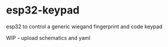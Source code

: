 # esp32-keypad
esp32 to control a generic wiegand fingerprint and code keypad

WIP - upload schematics and yaml
